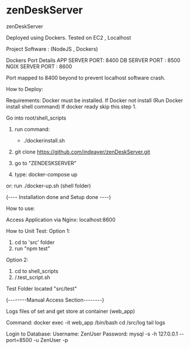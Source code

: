 # zenDeskServer
zenDeskServer

Deployed using Dockers.
Tested on EC2 , Localhost

Project Software : (NodeJS , Dockers)

Dockers Port Details 
APP SERVER PORT: 8400
DB SERVER PORT : 8500
NGIX SERVER PORT : 8600

Port mapped to 8400 beyond to prevent localhost software crash.

How to Deploy:

Requirements: Docker must be installed.
 If Docker not install (Run Docker install shell command)
 If docker ready skip this step 1.

 Go into root/shell_scripts
 1) run command:
     - ./dockerinstall.sh

2) git clone https://github.com/indeayer/zenDeskServer.git 
3) go to "ZENDESKSERVER"
4) type:
    docker-compose up 

or:
    run ./docker-up.sh (shell folder)

(---- Installation done and Setup done ----)


How to use:

Access Application via Nginx: 
localhost:8600 

How to Unit Test:
Option 1:
1) cd to 'src' folder 
2) run 
   "npm test"

Option 2:
1) cd to shell_scripts 
2) /.test_script.sh


Test Folder located "src/test"



(--------Manual Access Section--------)

Logs files of set and get store at container (web_app)

Command:
docker exec -it web_app /bin/bash
cd /src/log
tail logs 


Login to Database:
Username: ZenUser
Password: 
mysql -s -h 127.0.0.1 --port=8500 -u ZenUser -p

